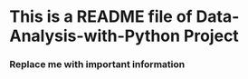 # This is a README file of Data-Analysis-with-Python Project

### Replace me with important information
 
